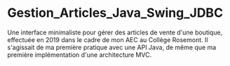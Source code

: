 # Gestion_Articles_Java_Swing_JDBC
 
Une interface minimaliste pour gérer des articles de vente d'une boutique, effectuée en 2019 dans le cadre de mon AEC au Collège Rosemont. Il s'agissait de ma première pratique avec une API Java, de même que ma première implémentation d'une architecture MVC.
